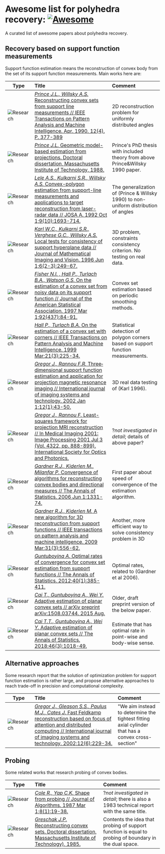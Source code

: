 # Awesome list for polyhedra recovery:  [![Awesome](https://cdn.rawgit.com/sindresorhus/awesome/d7305f38d29fed78fa85652e3a63e154dd8e8829/media/badge.svg)](https://github.com/sindresorhus/awesome)

A curated list of awesome papers about polyhedra recovery.

[research]: https://cdn4.iconfinder.com/data/icons/48-bubbles/48/12.File-32.png "Research"
[slides]: https://cdn3.iconfinder.com/data/icons/tango-icon-library/48/x-office-presentation-32.png "Slides"
[video]: https://cdn2.iconfinder.com/data/icons/snipicons/500/video-32.png "Video"
[web]: https://cdn3.iconfinder.com/data/icons/tango-icon-library/48/internet-web-browser-32.png "Website or blog post"
[code]: https://cdn2.iconfinder.com/data/icons/snipicons/500/application-code-32.png "Code"
[other]: https://cdn3.iconfinder.com/data/icons/tango-icon-library/48/emblem-symbolic-link-32.png "Uncategorized"
[awesome]: https://cdn.rawgit.com/sindresorhus/awesome/d7305f38d29fed78fa85652e3a63e154dd8e8829/media/badge.svg "Awesome list"

## Recovery based on support function measurements

Support function estimation means the reconstruction of convex body from the set of its support function measurements. Main works here are:

|Type|Title|Comment|
|---|:---|:---|
|![][research]|[_Prince J.L., Willsky A.S._ Reconstructing convex sets from support line measurements // IEEE Transactions on Pattern Analysis and Machine Intelligence. Apr. 1990. 12(4). P. 377-389](https://dspace.mit.edu/bitstream/handle/1721.1/3016/P-17?sequence=1)|2D reconstruction problem for uniformly distributed angles|
|![][research]|[_Prince J.L._ Geometric model-based estimation from projections. Doctoral dissertation, Massachusetts Institute of Technology, 1988.](https://dspace.mit.edu/bitstream/handle/1721.1/14667/18315465-MIT.pdf?sequence=2)|Prince's PhD thesis with included theory from above Prince&Willsky 1990 paper.|
|![][research]|[_Lele A.S., Kulkarni S.R., Willsky A.S._ Convex-polygon estimation from support-line measurements and applications to target reconstruction from laser-radar data // JOSA A. 1992 Oct 1;9(10):1693-714.](http://www.princeton.edu/~kulkarni/Papers/Journals/j005_1992_lkw_osa.pdf)|The generalization of (Prince & Willsky 1990) to non-uniform distribution of angles|
|![][research]|[_Karl W.C., Kulkarni S.R., Verghese G.C., Willsky A.S._ Local tests for consistency of support hyperplane data // Journal of Mathematical Imaging and Vision. 1996 Jun 1;6(2-3):249-67.](https://dspace.mit.edu/bitstream/handle/1721.1/3331/P-2201-29490295.pdf?sequence=1)|3D problem, constraints consistency criterion. No testing on real data.|
|![][research]|[_Fisher N.I. , Hall P., Turlach B.A., Watson G.S._ On the estimation of a convex set from noisy data on its support function // Journal of the American Statistical Association. 1997 Mar 1;92(437):84-91.](https://amstat.tandfonline.com/doi/abs/10.1080/01621459.1997.10473605)|Convex set estimation based on periodic smoothing methods.|
|![][research]|[_Hall P., Turlach B.A._ On the estimation of a convex set with corners // IEEE Transactions on Pattern Analysis and Machine Intelligence. 1999 Mar;21(3):225-34.](https://ieeexplore.ieee.org/abstract/document/754588/)|Statistical detection of polygon corners based on support function measurements.|
|![][research]|[_Gregor J., Rannou F.R._ Three‐dimensional support function estimation and application for projection magnetic resonance imaging // International journal of imaging systems and technology. 2002 Jan 1;12(1):43-50.](https://doi.org/10.1002/ima.10007)|3D real data testing of (Karl 1996).|
|![][research]|[_Gregor J., Rannou F._ Least-squares framework for projection MRI reconstruction // In Medical Imaging 2001: Image Processing 2001 Jul 3 (Vol. 4322, pp. 888-899). International Society for Optics and Photonics.](https://doi.org/10.1117/12.431168)|?_not investigated in detail_; details of above paper?|
|![][research]|[_Gardner R.J., Kiderlen M., Milanfar P._ Convergence of algorithms for reconstructing convex bodies and directional measures // The Annals of Statistics. 2006 Jun 1:1331-74.](https://projecteuclid.org/download/pdfview_1/euclid.aos/1152540751)|First paper about speed of convergence of the estimation algorithm.|
|![][research]|[_Gardner R.J., Kiderlen M._ A new algorithm for 3D reconstruction from support functions // IEEE transactions on pattern analysis and machine intelligence. 2009 Mar;31(3):556-62.](https://pdfs.semanticscholar.org/d2e4/76a632ec55d0b1a7484a5482122e4e047063.pdf)|Another, more efficient way to solve consistency problem in 3D|
|![][research]|[_Guntuboyina A._ Optimal rates of convergence for convex set estimation from support functions // The Annals of Statistics. 2012;40(1):385-411.](https://projecteuclid.org/download/pdfview_1/euclid.aos/1334581747)|Optimal rates, related to (Gardner et al 2006).|
|![][research]|[_Cai T., Guntuboyina A., Wei Y._ Adaptive estimation of planar convex sets // arXiv preprint arXiv:1508.03744. 2015 Aug.](https://arxiv.org/abs/1508.03744)|Older, draft preprint version of the below paper.|
|![][research]|[_Cai T.T., Guntuboyina A., Wei Y._ Adaptive estimation of planar convex sets // The Annals of Statistics. 2018;46(3):1018-49.](https://projecteuclid.org/euclid.aos/1525313074)|Estimate that has optimal rate in point-wise and body-wise sense.|

## Alternative approaches

Some research report that the solution of optimization problem for support function estimation is rather large, and propose alternative approaches to reach trade-off in precision and computational complexity.

|Type|Title|Comment|
|---|:---|:---|
|![][research]|[_Gregor J., Gleason S.S., Paulus M.J., Cates J._ Fast Feldkamp reconstruction based on focus of attention and distributed computing // International journal of imaging systems and technology. 2002;12(6):229-34.](https://onlinelibrary.wiley.com/doi/abs/10.1002/ima.10027)|"We aim instead to determine the tightest fitting axial cylinder that has a convex cross-section"|

## Probing

Some related works that research probing of convex bodies.

|Type|Title|Comment|
|---|:---|:---|
|![][research]|[_Cole R., Yap C.K._ Shape from probing // Journal of Algorithms. 1987 Mar 1;8(1):19-38.](https://www.sciencedirect.com/science/article/pii/0196677487900253)|?_not investigated in detail_; there is also a 1983 technical report with the same title.|
|![][research]|[_Greschak J.P._ Reconstructing convex sets. Doctoral dissertation, Massachusetts Institute of Technology), 1985.](https://dspace.mit.edu/bitstream/handle/1721.1/15285/13620037-MIT.pdf?sequence=2)|Contents the idea that probing of support function is equal to probing of boundary in the dual space.|
